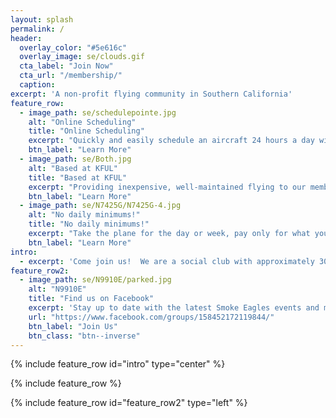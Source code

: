 ```yaml
---
layout: splash
permalink: /
header:
  overlay_color: "#5e616c"
  overlay_image: se/clouds.gif
  cta_label: "Join Now"
  cta_url: "/membership/"
  caption:
excerpt: 'A non-profit flying community in Southern California'
feature_row:
  - image_path: se/schedulepointe.jpg
    alt: "Online Scheduling"
    title: "Online Scheduling"
    excerpt: "Quickly and easily schedule an aircraft 24 hours a day with Schedule Pointe"
    btn_label: "Learn More"
  - image_path: se/Both.jpg
    alt: "Based at KFUL"
    title: "Based at KFUL"
    excerpt: "Providing inexpensive, well-maintained flying to our members for over 50 years!"
    btn_label: "Learn More"
  - image_path: se/N7425G/N7425G-4.jpg
    alt: "No daily minimums!"
    title: "No daily minimums!"
    excerpt: "Take the plane for the day or week, pay only for what you fly!<br /><br />Fly for as far or as long as you would like!"
    btn_label: "Learn More"
intro:
  - excerpt: 'Come join us!  We are a social club with approximately 30 members between two aircraft utilizing online booking and 24x7 access to the aircraft.'
feature_row2:
  - image_path: se/N9910E/parked.jpg
    alt: "N9910E"
    title: "Find us on Facebook"
    excerpt: 'Stay up to date with the latest Smoke Eagles events and member stories!'
    url: "https://www.facebook.com/groups/158452172119844/"
    btn_label: "Join Us"
    btn_class: "btn--inverse"
---
```


{% include feature_row id="intro" type="center" %}

{% include feature_row %}

{% include feature_row id="feature_row2" type="left" %}
